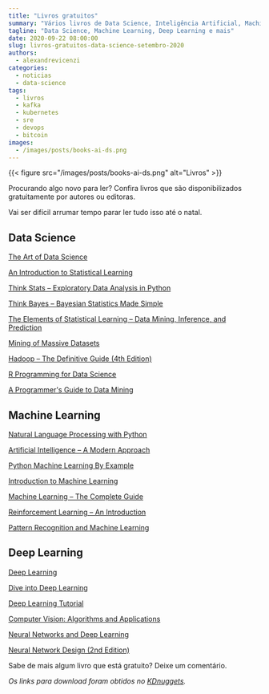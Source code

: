```yaml
---
title: "Livros gratuitos"
summary: "Vários livros de Data Science, Inteligência Artificial, Machine Learning e Deep Learning que são disponibilizados gratuitamente."
tagline: "Data Science, Machine Learning, Deep Learning e mais"
date: 2020-09-22 08:00:00
slug: livros-gratuitos-data-science-setembro-2020
authors:
  - alexandrevicenzi
categories:
  - noticias
  - data-science
tags:
  - livros
  - kafka
  - kubernetes
  - sre
  - devops
  - bitcoin
images:
  - /images/posts/books-ai-ds.png
---
```


{{< figure src="/images/posts/books-ai-ds.png" alt="Livros" >}}

Procurando algo novo para ler? Confira livros que são disponibilizados gratuitamente por autores ou editoras.

Vai ser difícil arrumar tempo parar ler tudo isso até o natal.

## Data Science

[The Art of Data Science](https://leanpub.com/artofdatascience)

[An Introduction to Statistical Learning](http://faculty.marshall.usc.edu/gareth-james/ISL/)

[Think Stats – Exploratory Data Analysis in Python](https://greenteapress.com/wp/think-stats-2e/)

[Think Bayes – Bayesian Statistics Made Simple](https://greenteapress.com/wp/think-bayes/)

[The Elements of Statistical Learning – Data Mining, Inference, and Prediction](https://web.stanford.edu/~hastie/Papers/ESLII.pdf)

[Mining of Massive Datasets](http://infolab.stanford.edu/~ullman/mmds/book0n.pdf)

[Hadoop – The Definitive Guide (4th Edition)](https://archive.org/details/HadoopTheDefinitiveGuide4thEdition/)

[R Programming for Data Science](https://leanpub.com/rprogramming)

[A Programmer's Guide to Data Mining](http://guidetodatamining.com/)

## Machine Learning

[Natural Language Processing with Python](http://www.nltk.org/book_1ed/)

[Artificial Intelligence – A Modern Approach](http://www.cin.ufpe.br/~tfl2/artificial-intelligence-modern-approach.9780131038059.25368.pdf)

[Python Machine Learning By Example](https://www.packtpub.com/free-ebooks/big-data-and-business-intelligence/python-machine-learning-example/9781783553112)

[Introduction to Machine Learning](http://arxiv.org/pdf/0904.3664.pdf)

[Machine Learning – The Complete Guide](https://en.wikipedia.org/wiki/Book:Machine_Learning_%E2%80%93_The_Complete_Guide)

[Reinforcement Learning – An Introduction](https://web.stanford.edu/class/psych209/Readings/SuttonBartoIPRLBook2ndEd.pdf)

[Pattern Recognition and Machine Learning](https://www.microsoft.com/en-us/research/publication/pattern-recognition-machine-learning/)

## Deep Learning

[Deep Learning](http://www.deeplearningbook.org/)

[Dive into Deep Learning](http://d2l.ai/)

[Deep Learning Tutorial](http://deeplearning.net/tutorial/deeplearning.pdf)

[Computer Vision: Algorithms and Applications](http://szeliski.org/Book/)

[Neural Networks and Deep Learning](http://neuralnetworksanddeeplearning.com/)

[Neural Network Design (2nd Edition)](http://hagan.ecen.ceat.okstate.edu/nnd.html)


Sabe de mais algum livro que está gratuito? Deixe um comentário.

_Os links para download foram obtidos no [KDnuggets](https://www.kdnuggets.com/)._
